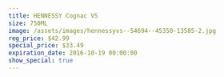 ```yaml
---
title: HENNESSY Cognac VS
size: 750ML
image: /assets/images/hennessyvs--54694--45350-13585-2.jpg
reg_price: $42.99
special_price: $33.49
expiration_date: 2016-10-19 00:00:00
show_special: true
---
```



